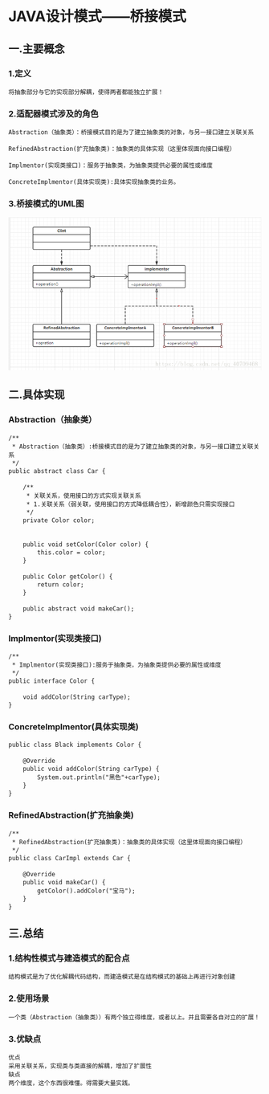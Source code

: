 # JAVA设计模式——桥接模式
## 一.主要概念
### 1.定义
    将抽象部分与它的实现部分解耦，使得两者都能独立扩展！
### 2.适配器模式涉及的角色
    Abstraction（抽象类）：桥接模式目的是为了建立抽象类的对象，与另一接口建立关联关系
    
    RefinedAbstraction(扩充抽象类)：抽象类的具体实现（这里体现面向接口编程）
    
    Implmentor(实现类接口)：服务于抽象类，为抽象类提供必要的属性或维度
    
    ConcreteImplmentor(具体实现类):具体实现抽象类的业务。
### 3.桥接模式的UML图
![](./.img/uml.png)

## 二.具体实现
###  Abstraction（抽象类）   
    /**
     * Abstraction（抽象类）:桥接模式目的是为了建立抽象类的对象，与另一接口建立关联关系
     */
    public abstract class Car {
    
        /**
         * 关联关系，使用接口的方式实现关联关系
         * 1.关联关系（弱关联，使用接口的方式降低耦合性），新增颜色只需实现接口
         */
        private Color color;
    
    
        public void setColor(Color color) {
            this.color = color;
        }
    
        public Color getColor() {
            return color;
        }
    
        public abstract void makeCar();
    }
### Implmentor(实现类接口)
    /**
     * Implmentor(实现类接口):服务于抽象类，为抽象类提供必要的属性或维度
     */
    public interface Color {
    
        void addColor(String carType);
    }
### ConcreteImplmentor(具体实现类)
    public class Black implements Color {
    
        @Override
        public void addColor(String carType) {
            System.out.println("黑色"+carType);
        }
    }
### RefinedAbstraction(扩充抽象类)
    /**
     * RefinedAbstraction(扩充抽象类)：抽象类的具体实现（这里体现面向接口编程）
     */
    public class CarImpl extends Car {
    
        @Override
        public void makeCar() {
            getColor().addColor("宝马");
        }
    }

## 三.总结
### 1.结构性模式与建造模式的配合点
    结构模式是为了优化解耦代码结构，而建造模式是在结构模式的基础上再进行对象创建
### 2.使用场景
    一个类（Abstraction（抽象类））有两个独立得维度，或者以上。并且需要各自对立的扩展！
### 3.优缺点
    优点
    采用关联关系，实现类与类直接的解耦，增加了扩展性
    缺点
    两个维度，这个东西很难懂。得需要大量实践。
    
    
    

